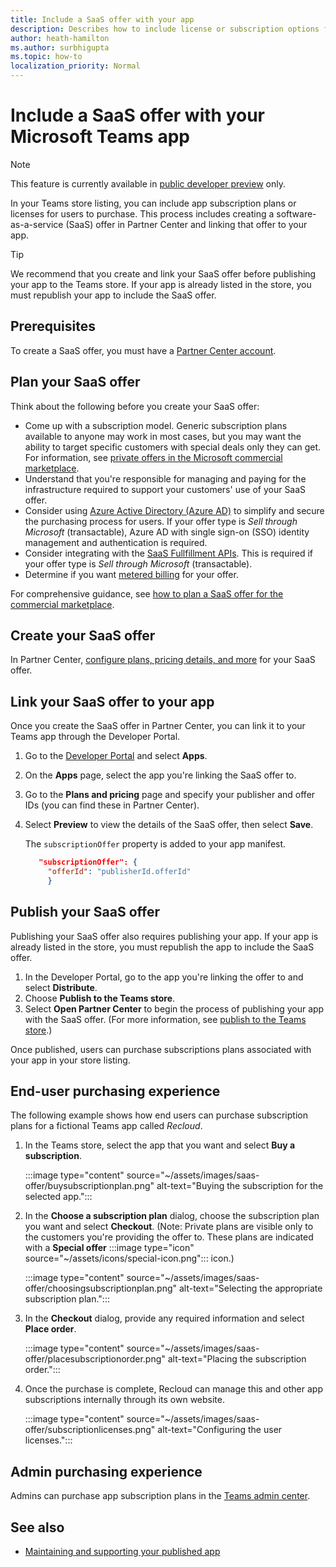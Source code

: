 ```yaml
---
title: Include a SaaS offer with your app
description: Describes how to include license or subscription options for using your app.
author: heath-hamilton
ms.author: surbhigupta
ms.topic: how-to
localization_priority: Normal 
---
```


# Include a SaaS offer with your Microsoft Teams app

> [!NOTE]
> This feature is currently available in [public developer preview](~/resources/dev-preview/developer-preview-intro.md) only.

In your Teams store listing, you can include app subscription plans or licenses for users to purchase. This process includes creating a software-as-a-service (SaaS) offer in Partner Center and linking that offer to your app.

> [!TIP]
> We recommend that you create and link your SaaS offer before publishing your app to the Teams store. If your app is already listed in the store, you must republish your app to include the SaaS offer.

## Prerequisites

To create a SaaS offer, you must have a [Partner Center account](create-partner-center-dev-account.md).

## Plan your SaaS offer

Think about the following before you create your SaaS offer:

* Come up with a subscription model. Generic subscription plans available to anyone may work in most cases, but you may want the ability to target specific customers with special deals only they can get. For information, see [private offers in the Microsoft commercial marketplace](/azure/marketplace/private-offers).
* Understand that you're responsible for managing and paying for the infrastructure required to support your customers' use of your SaaS offer.
* Consider using [Azure Active Directory (Azure AD)](/azure/marketplace/azure-ad-saas) to simplify and secure the purchasing process for users. If your offer type is *Sell through Microsoft* (transactable), Azure AD with single sign-on (SSO) identity management and authentication is required.
* Consider integrating with the [SaaS Fullfillment APIs](/azure/marketplace/partner-center-portal/pc-saas-fulfillment-apis). This is required if your offer type is *Sell through Microsoft* (transactable).
* Determine if you want [metered billing](/azure/marketplace/partner-center-portal/saas-metered-billing) for your offer.

For comprehensive guidance, see [how to plan a SaaS offer for the commercial marketplace](/azure/marketplace/plan-saas-offer).

## Create your SaaS offer

In Partner Center, [configure plans, pricing details, and more](/azure/marketplace/create-new-saas-offer) for your SaaS offer.

## Link your SaaS offer to your app

Once you create the SaaS offer in Partner Center, you can link it to your Teams app through the Developer Portal.

1. Go to the [Developer Portal](https://aka.ms/dev-portal) and select **Apps**.
1. On the **Apps** page, select the app you're linking the SaaS offer to.
1. Go to the **Plans and pricing** page and specify your publisher and offer IDs (you can find these in Partner Center).
1. Select **Preview** to view the details of the SaaS offer, then select **Save**.

   The `subscriptionOffer` property is added to your app manifest.

   ```json
      "subscriptionOffer": {
        "offerId": "publisherId.offerId"  
        }
   ```

## Publish your SaaS offer

Publishing your SaaS offer also requires publishing your app. If your app is already listed in the store, you must republish the app to include the SaaS offer.

1. In the Developer Portal, go to the app you're linking the offer to and select **Distribute**.
1. Choose **Publish to the Teams store**. 
1. Select **Open Partner Center** to begin the process of publishing your app with the SaaS offer. (For more information, see [publish to the Teams store](~/concepts/deploy-and-publish/appsource/publish.md).)

Once published, users can purchase subscriptions plans associated with your app in your store listing.

## End-user purchasing experience

The following example shows how end users can purchase subscription plans for a fictional Teams app called *Recloud*.

1. In the Teams store, select the app that you want and select **Buy a subscription**.

    :::image type="content" source="~/assets/images/saas-offer/buysubscriptionplan.png" alt-text="Buying the subscription for the selected app.":::

2. In the **Choose a subscription plan** dialog, choose the subscription plan you want and select **Checkout**. (Note: Private plans are visible only to the customers you're providing the offer to. These plans are indicated with a **Special offer** :::image type="icon" source="~/assets/icons/special-icon.png"::: icon.)

    :::image type="content" source="~/assets/images/saas-offer/choosingsubscriptionplan.png" alt-text="Selecting the appropriate subscription plan.":::

3. In the **Checkout** dialog, provide any required information and select **Place order**.

    :::image type="content" source="~/assets/images/saas-offer/placesubscriptionorder.png" alt-text="Placing the subscription order.":::

1. Once the purchase is complete, Recloud can manage this and other app subscriptions internally through its own website.

    :::image type="content" source="~/assets/images/saas-offer/subscriptionlicenses.png" alt-text="Configuring the user licenses.":::

## Admin purchasing experience

Admins can purchase app subscription plans in the [Teams admin center](/MicrosoftTeams/purchase-third-party-apps).

## See also

* [Maintaining and supporting your published app](../post-publish/overview.md)
